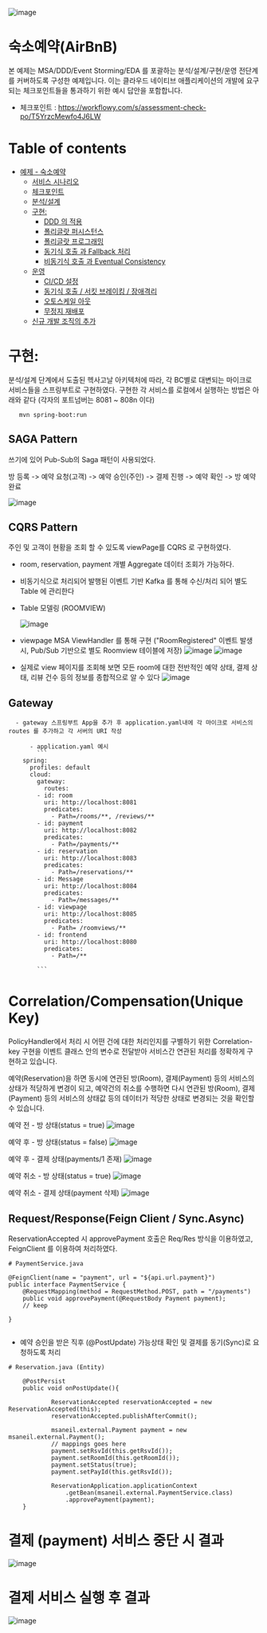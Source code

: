![image](https://user-images.githubusercontent.com/15603058/119284989-fefe2580-bc7b-11eb-99ca-7a9e4183c16f.jpg)

# 숙소예약(AirBnB)

본 예제는 MSA/DDD/Event Storming/EDA 를 포괄하는 분석/설계/구현/운영 전단계를 커버하도록 구성한 예제입니다.
이는 클라우드 네이티브 애플리케이션의 개발에 요구되는 체크포인트들을 통과하기 위한 예시 답안을 포함합니다.
- 체크포인트 : https://workflowy.com/s/assessment-check-po/T5YrzcMewfo4J6LW


# Table of contents

- [예제 - 숙소예약](#---)
  - [서비스 시나리오](#서비스-시나리오)
  - [체크포인트](#체크포인트)
  - [분석/설계](#분석설계)
  - [구현:](#구현-)
    - [DDD 의 적용](#ddd-의-적용)
    - [폴리글랏 퍼시스턴스](#폴리글랏-퍼시스턴스)
    - [폴리글랏 프로그래밍](#폴리글랏-프로그래밍)
    - [동기식 호출 과 Fallback 처리](#동기식-호출-과-Fallback-처리)
    - [비동기식 호출 과 Eventual Consistency](#비동기식-호출-과-Eventual-Consistency)
  - [운영](#운영)
    - [CI/CD 설정](#cicd설정)
    - [동기식 호출 / 서킷 브레이킹 / 장애격리](#동기식-호출-서킷-브레이킹-장애격리)
    - [오토스케일 아웃](#오토스케일-아웃)
    - [무정지 재배포](#무정지-재배포)
  - [신규 개발 조직의 추가](#신규-개발-조직의-추가)

# 구현:

분석/설계 단계에서 도출된 헥사고날 아키텍처에 따라, 각 BC별로 대변되는 마이크로 서비스들을 스프링부트로 구현하였다. 구현한 각 서비스를 로컬에서 실행하는 방법은 아래와 같다 (각자의 포트넘버는 8081 ~ 808n 이다)

```
   mvn spring-boot:run
```

## SAGA Pattern
쓰기에 있어 Pub-Sub의 Saga 패턴이 사용되었다.

방 등록 -> 예약 요청(고객) -> 예약 승인(주인) -> 결제 진행 -> 예약 확인 -> 방 예약 완료

![image](https://user-images.githubusercontent.com/37835544/181160084-e0ea78b2-3e61-4ae1-8515-7c2923fd8f3c.png)


## CQRS Pattern

주인 및 고객이 현황을 조회 할 수 있도록 viewPage를 CQRS 로 구현하였다.
- room, reservation, payment 개별 Aggregate 데이터 조회가 가능하다.
- 비동기식으로 처리되어 발행된 이벤트 기반 Kafka 를 통해 수신/처리 되어 별도 Table 에 관리한다
- Table 모델링 (ROOMVIEW)

  ![image](https://user-images.githubusercontent.com/77129832/119319352-4b198c00-bcb5-11eb-93bc-ff0657feeb9f.png)
- viewpage MSA ViewHandler 를 통해 구현 ("RoomRegistered" 이벤트 발생 시, Pub/Sub 기반으로 별도 Roomview 테이블에 저장)
  ![image](https://user-images.githubusercontent.com/77129832/119321162-4d7ce580-bcb7-11eb-9030-29ee6272c40d.png)
  ![image](https://user-images.githubusercontent.com/31723044/119350185-fccab400-bcd9-11eb-8269-61868de41cc7.png)
- 실제로 view 페이지를 조회해 보면 모든 room에 대한 전반적인 예약 상태, 결제 상태, 리뷰 건수 등의 정보를 종합적으로 알 수 있다
  ![image](https://user-images.githubusercontent.com/31723044/119357063-1b34ad80-bce2-11eb-94fb-a587261ab56f.png)


## Gateway
      - gateway 스프링부트 App을 추가 후 application.yaml내에 각 마이크로 서비스의 routes 를 추가하고 각 서버의 URI 작성
       
          - application.yaml 예시
            ```
		spring:
		  profiles: default
		  cloud:
		    gateway:
		      routes:
			- id: room
			  uri: http://localhost:8081
			  predicates:
			    - Path=/rooms/**, /reviews/** 
			- id: payment
			  uri: http://localhost:8082
			  predicates:
			    - Path=/payments/** 
			- id: reservation
			  uri: http://localhost:8083
			  predicates:
			    - Path=/reservations/** 
			- id: Message
			  uri: http://localhost:8084
			  predicates:
			    - Path=/messages/** 
			- id: viewpage
			  uri: http://localhost:8085
			  predicates:
			    - Path= /roomviews/**
			- id: frontend
			  uri: http://localhost:8080
			  predicates:
			    - Path=/**
	    
            ```


# Correlation/Compensation(Unique Key)

PolicyHandler에서 처리 시 어떤 건에 대한 처리인지를 구별하기 위한 Correlation-key 구현을 
이벤트 클래스 안의 변수로 전달받아 서비스간 연관된 처리를 정확하게 구현하고 있습니다. 

예약(Reservation)을 하면 동시에 연관된 방(Room), 결제(Payment) 등의 서비스의 상태가 적당하게 변경이 되고,
예약건의 취소를 수행하면 다시 연관된 방(Room), 결제(Payment) 등의 서비스의 상태값 등의 데이터가 적당한 상태로 변경되는 것을
확인할 수 있습니다.


예약 전 - 방 상태(status = true)
![image](https://user-images.githubusercontent.com/37835544/181166258-2c4b0d4e-0d5a-44ec-87eb-4ef4551bf410.png)


예약 후 - 방 상태(status = false)
![image](https://user-images.githubusercontent.com/37835544/181166377-340c6fe8-0c62-49ef-abc9-92c0d19b576b.png)


예약 후 - 결제 상태(payments/1 존재)
![image](https://user-images.githubusercontent.com/37835544/181166457-c2a9ee2f-13de-4137-83b3-f193b1ac267f.png)


예약 취소 - 방 상태(status = true)
![image](https://user-images.githubusercontent.com/37835544/181167738-7e592ddd-62f2-42c7-bae3-488c23cae1e2.png)


예약 취소 - 결제 상태(payment 삭제)
![image](https://user-images.githubusercontent.com/37835544/181166867-88016341-0ed6-43f4-8ef2-ffb8bb3ba062.png)



## Request/Response(Feign Client / Sync.Async)

ReservationAccepted 시 approvePayment 호출은 Req/Res 방식을 이용하였고, FeignClient 를 이용하여 처리하였다.

```
# PaymentService.java

@FeignClient(name = "payment", url = "${api.url.payment}")
public interface PaymentService {
    @RequestMapping(method = RequestMethod.POST, path = "/payments")
    public void approvePayment(@RequestBody Payment payment);
    // keep

}


```

- 예약 승인을 받은 직후 (@PostUpdate) 가능상태 확인 및 결제를 동기(Sync)로 요청하도록 처리
```
# Reservation.java (Entity)

    @PostPersist
    public void onPostUpdate(){
    
            ReservationAccepted reservationAccepted = new ReservationAccepted(this);
            reservationAccepted.publishAfterCommit();

            msaneil.external.Payment payment = new msaneil.external.Payment();
            // mappings goes here
            payment.setRsvId(this.getRsvId());
            payment.setRoomId(this.getRoomId());
            payment.setStatus(true);
            payment.setPayId(this.getRsvId());

            ReservationApplication.applicationContext
                .getBean(msaneil.external.PaymentService.class)
                .approvePayment(payment);
    }
```


# 결제 (payment) 서비스 중단 시 결과

![image](https://user-images.githubusercontent.com/37835544/181162844-f2ec96d1-2ab0-48f3-97f5-9a6c962e240b.png)

# 결제 서비스 실행 후 결과

![image](https://user-images.githubusercontent.com/37835544/181163106-417a5721-55c6-4347-b454-8583fe66bb5e.png)
